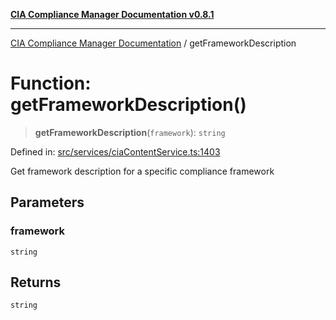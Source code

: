 [**CIA Compliance Manager Documentation v0.8.1**](../README.md)

***

[CIA Compliance Manager Documentation](../globals.md) / getFrameworkDescription

# Function: getFrameworkDescription()

> **getFrameworkDescription**(`framework`): `string`

Defined in: [src/services/ciaContentService.ts:1403](https://github.com/Hack23/cia-compliance-manager/blob/4236f4375d9cfb0505c191818eeb5443ec527132/src/services/ciaContentService.ts#L1403)

Get framework description for a specific compliance framework

## Parameters

### framework

`string`

## Returns

`string`
